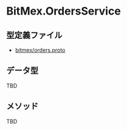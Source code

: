 # BitMex.OrdersService

## 型定義ファイル

- [bitmex/orders.proto](../../proto/bitmex/orders.proto)

## データ型

TBD

## メソッド

TBD